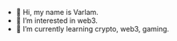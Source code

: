 - 👋 Hi, my name is Varlam.
- 👀 I’m interested in web3.
- 🌱 I’m currently learning crypto, web3, gaming.


<!---
varlamlombroz/varlamlombroz is a ✨ special ✨ repository because its `README.md` (this file) appears on your GitHub profile.
You can click the Preview link to take a look at your changes.
--->
